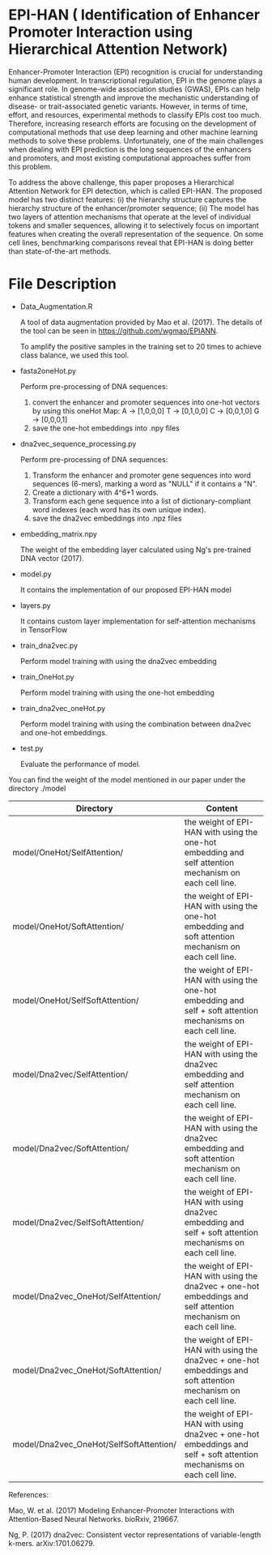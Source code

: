 # EPI-HAN ( Identification of Enhancer Promoter Interaction using Hierarchical Attention Network)
Enhancer-Promoter Interaction (EPI) recognition is crucial for understanding human development. In transcriptional regulation, EPI in the genome plays a significant role. In genome-wide association studies (GWAS), EPIs can help enhance statistical strength and improve the mechanistic understanding of disease- or trait-associated genetic variants. However, in terms of time, effort, and resources, experimental methods to classify EPIs cost too much. Therefore, increasing research efforts are focusing on the development of computational methods that use deep learning and other machine learning methods to solve these problems. Unfortunately, one of the main challenges when dealing with EPI prediction is the long sequences of the enhancers and promoters, and most existing computational approaches suffer from this problem.

To address the above challenge, this paper proposes a Hierarchical Attention Network for EPI detection, which is called EPI-HAN. The proposed model has two distinct features: (i) the hierarchy structure captures the hierarchy structure of the enhancer/promoter sequence; (ii) The model has two layers of attention mechanisms that operate at the level of individual tokens and smaller sequences, allowing it to selectively focus on important features when creating the overall representation of the sequence. On some cell lines, benchmarking comparisons reveal that EPI-HAN is doing better than state-of-the-art methods.

# File Description 
- Data_Augmentation.R

  A tool of data augmentation provided by Mao et al. (2017). The details of the tool can be seen in https://github.com/wgmao/EPIANN.

  To amplify the positive samples in the training set to 20 times to achieve class balance, we used this tool.
  
- fasta2oneHot.py

  Perform pre-processing of DNA sequences:
  1. convert the enhancer and promoter sequences into one-hot vectors by using this oneHot Map:
     A -> [1,0,0,0]
     T -> [0,1,0,0]
     C -> [0,0,1,0]
     G -> [0,0,0,1]
  2. save the one-hot embeddings into .npy files

- dna2vec_sequence_processing.py

  Perform pre-processing of DNA sequences:

  1. Transform the enhancer and promoter gene sequences into word sequences (6-mers), marking a word as "NULL" if it contains a "N".
  2. Create a dictionary with 4^6+1 words.
  3. Transform each gene sequence into a list of dictionary-compliant word indexes (each word has its own unique index).
  4. save the dna2vec embeddings into .npz files
  
- embedding_matrix.npy

    The weight of the embedding layer calculated using Ng's pre-trained DNA vector (2017).
    
- model.py

    It contains the implementation of our proposed EPI-HAN model

- layers.py

    It contains custom layer implementation for self-attention mechanisms in TensorFlow

- train_dna2vec.py

  Perform model training with using the dna2vec embedding

- train_OneHot.py

    Perform model training with using the one-hot embedding

- train_dna2vec_oneHot.py

  Perform model training with using the combination between dna2vec and one-hot embeddings.

- test.py

  Evaluate the performance of model.
  
You can find the weight of the model mentioned in our paper under the directory ./model

Directory|Content 
  ---|---
  model/OneHot/SelfAttention/| the weight of EPI-HAN with using the one-hot embedding and self attention mechanism on each cell line.
  model/OneHot/SoftAttention/| the weight of EPI-HAN with using the one-hot embedding and soft attention mechanism on each cell line.
  model/OneHot/SelfSoftAttention/| the weight of EPI-HAN with using the one-hot embedding and self + soft attention mechanisms on each cell line.
  model/Dna2vec/SelfAttention/| the weight of EPI-HAN with using the dna2vec embedding and self attention mechanism on each cell line.
  model/Dna2vec/SoftAttention/| the weight of EPI-HAN with using the dna2vec embedding and soft attention mechanism on each cell line.
  model/Dna2vec/SelfSoftAttention/| the weight of EPI-HAN with using dna2vec embedding and self + soft attention mechanisms on each cell line.
  model/Dna2vec_OneHot/SelfAttention/| the weight of EPI-HAN with using the dna2vec + one-hot embeddings and self attention mechanism on each cell line.
  model/Dna2vec_OneHot/SoftAttention/| the weight of EPI-HAN with using the dna2vec + one-hot embeddings and soft attention mechanism on each cell line.
  model/Dna2vec_OneHot/SelfSoftAttention/| the weight of EPI-HAN with using dna2vec + one-hot embeddings and self + soft attention mechanisms on each cell line.

References:

  Mao, W. et al. (2017) Modeling Enhancer-Promoter Interactions with Attention-Based Neural Networks. bioRxiv, 219667.

  Ng, P. (2017) dna2vec: Consistent vector representations of variable-length k-mers. arXiv:1701.06279.

